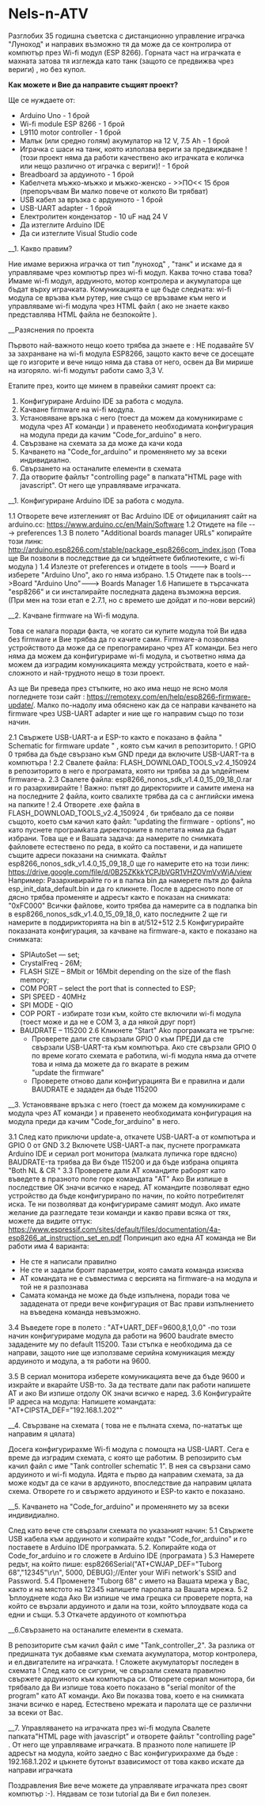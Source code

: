 # Nels-n-ATV
 
 

Разглобих 35 годишна съветска с дистанционно управление играчка "Луноход" и направих възможно тя да може да се контролира от компютър през Wi-fi модул (ESP 8266). Горната част на играчката е махната затова тя изглежда като танк (защото се предвижва чрез вериги) , но без купол.

__Как можете и Вие да направите същият проект?__

Ще се нуждаете от:
- Arduino Uno - 1 брой
- Wi-fi module ESP 8266 - 1 брой
- L9110 motor controller - 1 брой 
- Малък (или средно голям) акумулатор на 12 V, 7.5 Аh - 1 брой
- Играчка с шаси на танк, която използва вериги за предвиждване !(този проект няма да работи качествено ако играчката е  количка или нещо различно от играчка с вериги)! - 1 брой
- Breadboard за ардуиното - 1 брой
- Кабелчета мъжко-мъжко и мъжко-женско - >>ПО<< 15 броя (препоръчвам Ви малко повече от колкото Ви трябват)
- USB кабел за връзка с ардуиното - 1 брой 
- USB-UART adapter - 1 брой 
- Електролитен кондензатор - 10 uF над 24 V
- Да изтеглите Arduino IDE 
- Да си изтеглите Visual Studio code 

__1. Какво правим?

Ние имаме верижна играчка от тип "луноход" , "танк" и искаме да я управляваме чрез компютър през wi-fi модул. Каква точно става това?
Имаме wi-fi модул, ардуиното, мотор контролера и акумулатора ще бъдат върху играчката. Комуникацията е ще бъде следната: wi-fi модула се връзва към рутер, ние също се връзваме към него  и управляваме wi-fi модула чрез HTML файл ( ако не знаете какво представлява HTML файла не безпокойте ).



__Разяснения по проекта 

Първото най-важното нещо което трябва да знаете е : НЕ подавайте 5V за захранване на wi-fi модула ESP8266, защото както вече се досещате ще го изгорите и вече нищо няма да става от него, освен да Ви мирише на изгоряло. wi-fi модулът работи само  3,3 V. 

 Етапите през, които ще минем в правейки самият проект са:
 1. Конфигуриране Arduino IDE за работа с модула.
 2. Качване  firmware на wi-fi модула.
 3. Установяване връзка с него (тоест да можем да комуникираме с модула чрез AT команди ) и правенето необходимата   конфигурация на         модула  преди да качим "Code_for_arduino" в него.
 4. Свързване на схемата за да може да качи кода 
 5. Качването на   "Code_for_arduino" и променянето му за всеки индивидиално.
 6. Свързането на останалите елементи в схемата
 7. Да отворите файлът "controlling page" в папката"HTML page with javascript". От него ще управляваме играчката.
 
 __1. Конфигуриране Arduino IDE за работа с модула.
 
 1.1 Отворете вече изтегленият от Вас Arduino IDE от официланият сайт на arduino.cc: https://www.arduino.cc/en/Main/Software 
 1.2 Oтидете на file ---> preferences
 1.3 В полето "Additional boards manager URLs" копирайте този линк: http://arduino.esp8266.com/stable/package_esp8266com_index.json
 (Това ще Ви позволи в последствие да си ъпдейтнете библиотеките, с wi-fi модула  )
 1.4 Излезте от preferences и отидете в  tools ---> Board и изберете  "Arduino Uno", ако го няма избрано. 
 1.5 Отидете пак в tools--->Board "Arduino Uno"---> Boards Manager 
 1.6 Напишете в търсачката "esp8266" и си инсталирайте последната дадена възможна версия. (При мен на този етап е 2.7.1, но с времето ше дойдат и по-нови версий)
 
 
 __2. Качване firmware на Wi-fi модула.
 
 Това се налага поради факта, че когато си купите модула той Ви идва без firmware и Вие трябва да го качите сами. Firmware-а позволява устройството да може да се препограмирано чрез AT команди. Без него няма да можем да конфигурираме wi-fi модула, и съответно няма да можем да изградим комуникацията между устройствата, което е най-сложното и най-трудното нещо в този проект.
 
 Аз ще Ви преведа през стъпките, но ако има нещо не ясно моля погледнете този сайт : https://remotexy.com/en/help/esp8266-firmware-update/. Малко по-надолу има обяснено как да се направи качването на firmware чрез  USB-UART adapter и ние ще го направим също по този начин.
 
 2.1  Свържете USB-UART-а и ESP-то както е показано в файла  " Schematic for firmware update " , която съм качил в репозиторито.
 !  GPIO 0 трябва да бъде свързано към GND преди да включите USB-UART-та в компютъра  !
 2.2  Свалете файла: FLASH_DOWNLOAD_TOOLS_v2.4_150924 в репозиторито в него е програмата, която ни трябва за да ъпдейтнем  firmware-a. 
 2.3  Свалете файла:  esp8266_nonos_sdk_v1.4.0_15_09_18_0.rar и го разархивирайте 
 ! Важно: пътят до директориите и самите имена на на последните 2 файла, които свалихте трябва да са с английски имена на папките  !
 2.4 Отворете .еxe файла в FLASH_DOWNLOAD_TOOLS_v2.4_150924 , би трябвало да се появи същото, което съм качил като файл: 
     "updating the firmware - options", но като пуснете програмkaта директориите в полетата няма да бъдат избрани. 
     Това ще е и Вашата задача: да намерите по снимката файловете естествено по реда, в който са поставени, и да напишете същите адреси показани на снимката.
     Файлът  esp8266_nonos_sdk_v1.4.0_15_09_18_0 ще го намерите ето на този линк:  https://drive.google.com/file/d/0B25ZKkkYCPJbVGR1VHZOVmVvWjA/view
     Например: Разархивирайте го и в папка bin да намерете  пътя до файла  esp_init_data_default.bin и да го кликнете. После в адресното поле от дясно трябва променяте и адресът както е показан на снимката: 
"0xFC000"
Всички файлове, които трябва да намерите са в подпапка bin в esp8266_nonos_sdk_v1.4.0_15_09_18_0, като последните 2 ще ги намерите в поддирикторията на bin  в at/512+512
2.5 Конфигурирайте показаната конфигурация, за качване на firmware-а, както е показано на снимката:
- SPIAutoSet — set;
- CrystalFreq - 26M;
- FLASH SIZE – 8Mbit or 16Mbit depending on the size of the flash memory;
- COM PORT – select the port that is connected to ESP;
- SPI SPEED - 40MHz
- SPI MODE - QIO
- COP PORT - избирате този към, който сте включили wi-fi модула (тоест може и да не е COM 3, а да някой друг порт)
- BAUDRATE – 115200
2.6 Кликнете "Start" 
  Ako програмката не тръгне:
  - Проверете дали сте свързали GPIO 0 към ПРЕДИ да сте свързали USB-UART-та към компютъра.
  Ако сте свързали GPIO 0 по време когато схемата е работила, wi-fi модула няма да отчете това и няма да можете да го вкарате в режим  
  "update the firmware"
  - Прoверете отново дали конфигурацията Ви е правилна и дали BAUDRATE e зададен да бъде 115200
  
 __3. Установяване връзка с него (тоест да можем да комуникираме с модула чрез AT команди ) и правенето необходимата   конфигурация на         модула  преди да качим "Code_for_arduino" в него.
  
  
 3.1 След като приключи update-а, откачете USB-UART-a от компютъра и GPIO 0 от GND
 3.2 Включете USB-UART-a пак, пуснете програмката Arduino IDE и сериал port монитора (малката лупичка горе вдясно)
     BAUDRATE-та трябва да Ви бъде  115200 и да бъде избрана опцията "Both NL & CR "
 3.3 Проверете дали АТ командите раборят като въведете в празното поле горе командата "AT"
     Ако Ви изпише в последствие OK значи всичко е наред.
     AT командите позволяват едно устройство да бъде конфигурирано по начин, по който потребителят иска. Те ни позволяват да       конфигурираме самият модул. Ако имате желание да разгледате тези команди и какво прави всяка от тях, можете да видите оттук:
  https://www.espressif.com/sites/default/files/documentation/4a-esp8266_at_instruction_set_en.pdf
Попринцип ако една AT команда не Ви работи има 4 варианта:
- Не сте я написали правилно
- Не сте и задали броят параметри, която самата команда изисква
- АТ командата не е съвместима с версията на firmware-а на модула и той не я разпознава 
- Самата команда не може да бъде изпълнена, поради това  че зададената от преди вече конфигурация от Вас прави изпълнението на въведена  команда невъзможно.

3.4 Въведете горе в полето : "AT+UART_DEF=9600,8,1,0,0" -по този начин конфигурираме модула да работи на 9600 baudrate вместо зададените му по default 115200. Тази стъпка е необходима да се направи, защото ние ще  използваме серийна комуникация между ардуиното и модула, а тя работи на 9600. 

3.5 В сериал монитора изберете комуникацията вече да бъде 9600 и изкрайте и вкарайте USB-то.
     За да тествате дали пак работи напишете АТ и ако Ви изпише отдолу ОК значи всичко е наред.
3.6 Конфигурайте IP адреса на модула:
     Напишете командата: "AT+CIPSTA_DEF="192.168.1.202""
     
__4. Свързване на схемата ( това не е пълната схема, по-нататък ще направим я цялата)

Досега конфигурирахме Wi-fi  модула с помощта на USB-UART. Сега е време да изградим схемата, с която ще работим.
В репозирито съм качил файл с име "Tank controller schematic 1". В нея са свързани само ардуиното и wi-fi модула. Идята е първо да направим схемата, за да може кодът да се качи в ардуиното, впоследствие да направим цялата схема.  Отворете го и свържето ардуиното и ESP-to както е показано.

__5. Качването на   "Code_for_arduino" и променянето му за всеки индивидиално. 

След като вече сте свързали схемата по указаният начин:
5.1 Свържете USB кабела към ардуиното и копирайте кодът "Code_for_arduino" и го поставете в Arduino IDE програмката.
5.2. Копирайте кода от Code_for_arduino и го сложете в Arduino IDE (програмата )
5.3 Намерете редът, на който пише:
    esp8266Serial("AT+CWJAP_DEF=\"Tuborg 68\",\"12345\"\r\n", 5000, DEBUG);//Enter your WiFi network's SSID and Password.
5.4 Променете "Tuborg 68" с името на Вашата мрежа у Вас, както и на мястото на 12345 напишете паролата за Вашата мрежа.
5.2 Ъплоуднете кода 
    Ако Ви изпише че има грешка си проверете порта, на който се вързали ардуиното и дали на този, който ъплоудвате кода са едни и същи.
5.3 Откачете ардуиното от компютъра

__6.Свързането на останалите елементи в схемата.

   В репозиторите съм качил файл с име "Tank_controller_2". За разлика от предишната тук добавяме към схемата акумулатора, мотор контролера, и ел.двигателите на играчката.
    ! Сложете акумулаторът последен в схемата !
   След като се сигурни, че свързали  схемата правилно свържете ардуиното към компютъра си.
   Отворете сериал монитора, би трябвало да Ви изпише това което показано в "serial monitor of the program" като АТ команди. Ако Ви        показва това, което е на снимката значи всичко е наред. Естествено мрежата и паролата ще се различни за всеки от Вас.
   
 __7. Управляването на играчката през wi-fi модула
 Свалете  папката"HTML page with javascript" и отворете  файлът "controlling page" . От него ще управляваме играчката.
 В празното поле напишете IP адресът на модула, който заедно с Вас конфигурихрахме да бъде : 192.168.1.202 и цъкнете бутонът взависимост от това какво искате да направи играчката 
 
 Поздравления Вие вече можете да управлявате играчката през своят компютър :-). Нядавам се този tutorial да Ви е бил полезен.
 
 
 
     
  
     



